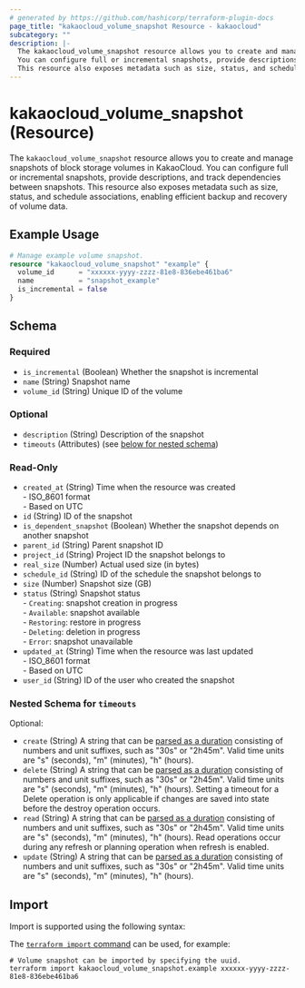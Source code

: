 ```yaml
---
# generated by https://github.com/hashicorp/terraform-plugin-docs
page_title: "kakaocloud_volume_snapshot Resource - kakaocloud"
subcategory: ""
description: |-
  The kakaocloud_volume_snapshot resource allows you to create and manage snapshots of block storage volumes in KakaoCloud.
  You can configure full or incremental snapshots, provide descriptions, and track dependencies between snapshots.
  This resource also exposes metadata such as size, status, and schedule associations, enabling efficient backup and recovery of volume data.
---
```


# kakaocloud_volume_snapshot (Resource)

The `kakaocloud_volume_snapshot` resource allows you to create and manage snapshots of block storage volumes in KakaoCloud.
You can configure full or incremental snapshots, provide descriptions, and track dependencies between snapshots.
This resource also exposes metadata such as size, status, and schedule associations, enabling efficient backup and recovery of volume data.

## Example Usage

```terraform
# Manage example volume snapshot.
resource "kakaocloud_volume_snapshot" "example" {
  volume_id      = "xxxxxx-yyyy-zzzz-81e8-836ebe461ba6"
  name           = "snapshot_example"
  is_incremental = false
}
```

<!-- schema generated by tfplugindocs -->
## Schema

### Required

- `is_incremental` (Boolean) Whether the snapshot is incremental
- `name` (String) Snapshot name
- `volume_id` (String) Unique ID of the volume

### Optional

- `description` (String) Description of the snapshot
- `timeouts` (Attributes) (see [below for nested schema](#nestedatt--timeouts))

### Read-Only

- `created_at` (String) Time when the resource was created <br/> - ISO_8601 format <br/> - Based on UTC
- `id` (String) ID of the snapshot
- `is_dependent_snapshot` (Boolean) Whether the snapshot depends on another snapshot
- `parent_id` (String) Parent snapshot ID
- `project_id` (String) Project ID the snapshot belongs to
- `real_size` (Number) Actual used size (in bytes)
- `schedule_id` (String) ID of the schedule the snapshot belongs to
- `size` (Number) Snapshot size (GB)
- `status` (String) Snapshot status <br/> - `Creating`: snapshot creation in progress <br/> - `Available`: snapshot available <br/> - `Restoring`: restore in progress <br/> - `Deleting`: deletion in progress <br/> - `Error`: snapshot unavailable
- `updated_at` (String) Time when the resource was last updated <br/> - ISO_8601 format <br/> - Based on UTC
- `user_id` (String) ID of the user who created the snapshot

<a id="nestedatt--timeouts"></a>
### Nested Schema for `timeouts`

Optional:

- `create` (String) A string that can be [parsed as a duration](https://pkg.go.dev/time#ParseDuration) consisting of numbers and unit suffixes, such as "30s" or "2h45m". Valid time units are "s" (seconds), "m" (minutes), "h" (hours).
- `delete` (String) A string that can be [parsed as a duration](https://pkg.go.dev/time#ParseDuration) consisting of numbers and unit suffixes, such as "30s" or "2h45m". Valid time units are "s" (seconds), "m" (minutes), "h" (hours). Setting a timeout for a Delete operation is only applicable if changes are saved into state before the destroy operation occurs.
- `read` (String) A string that can be [parsed as a duration](https://pkg.go.dev/time#ParseDuration) consisting of numbers and unit suffixes, such as "30s" or "2h45m". Valid time units are "s" (seconds), "m" (minutes), "h" (hours). Read operations occur during any refresh or planning operation when refresh is enabled.
- `update` (String) A string that can be [parsed as a duration](https://pkg.go.dev/time#ParseDuration) consisting of numbers and unit suffixes, such as "30s" or "2h45m". Valid time units are "s" (seconds), "m" (minutes), "h" (hours).

## Import

Import is supported using the following syntax:

The [`terraform import` command](https://developer.hashicorp.com/terraform/cli/commands/import) can be used, for example:

```shell
# Volume snapshot can be imported by specifying the uuid.
terraform import kakaocloud_volume_snapshot.example xxxxxx-yyyy-zzzz-81e8-836ebe461ba6
```
